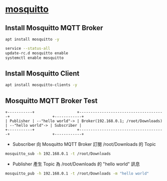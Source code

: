 ﻿# [mosquitto](https://oranwind.org/-edge-zai-ubuntu-an-zhuang-mosquitto-mqtt-broker-part-2/)

## Install Mosquitto MQTT Broker

```bash
apt install mosquitto -y

service --status-all
update-rc.d mosquitto enable
systemctl enable mosquitto
```

## Install Mosquitto Client

```bash
apt install mosquitto-clients -y
```

## Mosquitto MQTT Broker Test

```text
+-----------+                   +--------------------------------------+                   +------------+
| Publisher | --"hello world"-> | Broker(192.168.0.1; /root/Downloads) | --"hello world"-> | Subscriber |
+-----------+                   +--------------------------------------+                   +------------+
```

- Subscriber 向 Mosquitto MQTT Broker 訂閱 /root/Downloads 的 Topic

```bash
mosquitto_sub -h 192.168.0.1 -t /root/Downloads
```

- Publisher 產生 Topic 為 /root/Downloads 的 "hello world" 訊息

```bash
mosquitto_pub -h 192.168.0.1 -t /root/Downloads -m "hello world"
```
